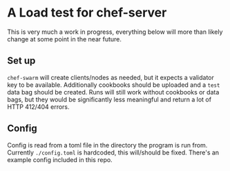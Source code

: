 # A Load test for chef-server

This is very much a work in progress, everything below will more than likely change at some point in the near future.

## Set up

`chef-swarm` will create clients/nodes as needed, but it expects a validator key to be available.  Additionally cookbooks should be uploaded and a `test` data bag should be created.  Runs will still work without cookbooks or data bags, but they would be significantly less meaningful and return a lot of HTTP 412/404 errors.

## Config

Config is read from a toml file in the directory the program is run from.  Currently `./config.toml` is hardcoded, this will/should be fixed.  There's an example config included in this repo.

